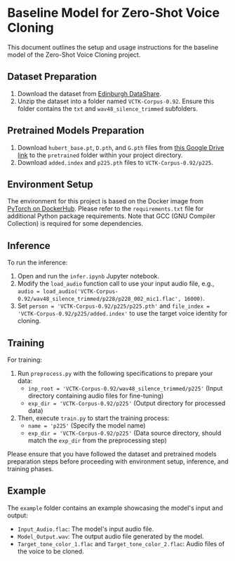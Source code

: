 # Baseline Model for Zero-Shot Voice Cloning

This document outlines the setup and usage instructions for the baseline model of the Zero-Shot Voice Cloning project.

## Dataset Preparation

1. Download the dataset from [Edinburgh DataShare](https://datashare.ed.ac.uk/handle/10283/3443).
2. Unzip the dataset into a folder named `VCTK-Corpus-0.92`. Ensure this folder contains the `txt` and `wav48_silence_trimmed` subfolders.

## Pretrained Models Preparation

1. Download `hubert_base.pt`, `D.pth`, and `G.pth` files from [this Google Drive link](https://drive.google.com/drive/folders/1AXG5Pj4oG2emvf9jxEkR-EbTmpyWLJVR?usp=sharing) to the `pretrained` folder within your project directory.
2. Download `added.index` and `p225.pth` files to `VCTK-Corpus-0.92/p225`.

## Environment Setup

The environment for this project is based on the Docker image from [PyTorch on DockerHub](https://hub.docker.com/r/pytorch/pytorch/tags). Please refer to the `requirements.txt` file for additional Python package requirements. Note that GCC (GNU Compiler Collection) is required for some dependencies.

## Inference

To run the inference:
1. Open and run the `infer.ipynb` Jupyter notebook.
2. Modify the `load_audio` function call to use your input audio file, e.g., `audio = load_audio('VCTK-Corpus-0.92/wav48_silence_trimmed/p228/p228_002_mic1.flac', 16000)`.
3. Set `person = 'VCTK-Corpus-0.92/p225/p225.pth'` and `file_index = 'VCTK-Corpus-0.92/p225/added.index'` to use the target voice identity for cloning.

## Training

For training:
1. Run `preprocess.py` with the following specifications to prepare your data:
   - `inp_root = 'VCTK-Corpus-0.92/wav48_silence_trimmed/p225'` (Input directory containing audio files for fine-tuning)
   - `exp_dir = 'VCTK-Corpus-0.92/p225'` (Output directory for processed data)
2. Then, execute `train.py` to start the training process:
   - `name = 'p225'` (Specify the model name)
   - `exp_dir = 'VCTK-Corpus-0.92/p225'` (Data source directory, should match the `exp_dir` from the preprocessing step)

Please ensure that you have followed the dataset and pretrained models preparation steps before proceeding with environment setup, inference, and training phases.

## Example
The `example` folder contains an example showcasing the model's input and output:

- `Input_Audio.flac`: The model's input audio file.
- `Model_Output.wav`: The output audio file generated by the model.
- `Target_tone_color_1.flac` and `Target_tone_color_2.flac`: Audio files of the voice to be cloned.